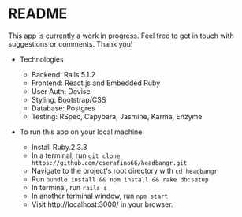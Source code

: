 # README

This app is currently a work in progress. Feel free to get in touch with suggestions or comments. Thank you!


* Technologies

  - Backend: Rails 5.1.2
  - Frontend: React.js and Embedded Ruby
  - User Auth: Devise
  - Styling: Bootstrap/CSS
  - Database: Postgres
  - Testing: RSpec, Capybara, Jasmine, Karma, Enzyme

* To run this app on your local machine

  - Install Ruby.2.3.3
  - In a terminal, run `git clone https://github.com/cserafino66/headbangr.git`
  - Navigate to the project's root directory with `cd headbangr`
  - Run `bundle install && npm install && rake db:setup`
  - In terminal, run `rails s`
  - In another terminal window, run `npm start`
  - Visit http://localhost:3000/ in your browser.
